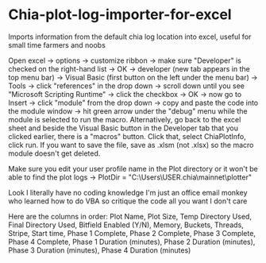 # Chia-plot-log-importer-for-excel
Imports information from the default chia log location into excel, useful for small time farmers and noobs

Open excel -> options -> customize ribbon -> make sure "Developer" is checked on the right-hand list -> OK -> developer (new tab appears in the top menu bar) -> Visual Basic (first button on the left under the menu bar) -> Tools -> click "references" in the drop down -> scroll down until you see "Microsoft Scripting Runtime" -> click the checkbox -> OK -> now go to Insert -> click "module" from the drop down -> copy and paste the code into the module window -> hit green arrow under the "debug" menu while the module is selected to run the macro. Alternatively, go back to the excel sheet and beside the Visual Basic button in the Developer tab that you clicked earlier, there is a "macros" button. Click that, select ChiaPlotInfo, click run. If you want to save the file, save as .xlsm (not .xlsx) so the macro module doesn't get deleted.



Make sure you edit your user profile name in the Plot directory or it won't be able to find the plot logs -> PlotDir = "C:\Users\USER\.chia\mainnet\plotter"

Look I literally have no coding knowledge I'm just an office email monkey who learned how to do VBA so critique the code all you want I don't care

Here are the columns in order:
Plot Name, Plot Size, Temp Directory Used, Final Directory Used, Bitfield Enabled (Y/N), Memory, Buckets, Threads, Stripe, Start time, Phase 1 Complete, Phase 2 Complete, Phase 3 Complete, Phase 4 Complete, Phase 1 Duration (minutes), Phase 2 Duration (minutes), Phase 3 Duration (minutes), Phase 4 Duration (minutes)
